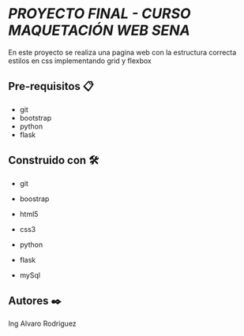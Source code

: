 # *PROYECTO FINAL - CURSO MAQUETACIÓN WEB SENA*

En este proyecto se realiza una pagina web con la estructura correcta estilos en css implementando grid y flexbox

## Pre-requisitos 📋
- git
- bootstrap
- python
- flask


## Construido con 🛠️

- git

- boostrap

- html5

- css3

- python

- flask

- mySql

## Autores ✒️
Ing Alvaro Rodriguez
